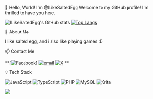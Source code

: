 👋 Hello, World! I'm @ILikeSaltedEgg
Welcome to my GitHub profile! I'm thrilled to have you here.


![ILikeSaltedEgg's GitHub stats](https://github-readme-stats.vercel.app/api?username=ILikeSaltedEgg&show_icons=true&theme=dark)
[![Top Langs](https://github-readme-stats.vercel.app/api/top-langs/?username=ILikeSaltedEgg&layout=compact&theme=dark)](https://github.com/ILikeSaltedEgg/github-readme-stats&layout=compact&theme=dark)

🚀 About Me

I like salted egg, and i also like playing games :D

📫 Contact Me

**[![Facebook](https://img.shields.io/badge/Facebook-%231877F2.svg?logo=Facebook&logoColor=white)] [![email](https://img.shields.io/badge/Email-D14836?logo=gmail&logoColor=white)](mailto:acejoshuacalimlim) 
[![X](https://img.shields.io/badge/X-black.svg?logo=X&logoColor=white)](https://x.com/omphukos) **

💡 Tech Stack

![JavaScript](https://img.shields.io/badge/javascript-%23323330.svg?style=flat&logo=javascript&logoColor=%23F7DF1E) ![TypeScript](https://img.shields.io/badge/typescript-%23007ACC.svg?style=flat&logo=typescript&logoColor=white) ![PHP](https://img.shields.io/badge/php-%23777BB4.svg?style=flat&logo=php&logoColor=white) ![MySQL](https://img.shields.io/badge/mysql-4479A1.svg?style=flat&logo=mysql&logoColor=white) ![Krita](https://img.shields.io/badge/Krita-203759?style=flat&logo=krita&logoColor=EEF37B)


![](https://github-contributor-stats.vercel.app/api?username=ILikeSaltedEgg&limit=5&theme=dark&combine_all_yearly_contributions=true)
<!---
ILikeSaltedEgg/ILikeSaltedEgg is a ✨ special ✨ repository because its `README.md` (this file) appears on your GitHub profile.
You can click the Preview link to take a look at your changes.
--->

